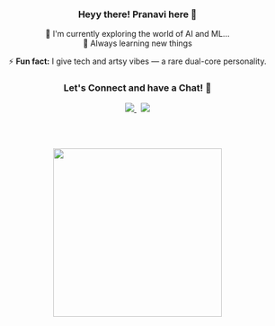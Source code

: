 <div align="center">

### Heyy there! Pranavi here 👋

🌱 I'm currently exploring the world of AI and ML...  
🧠 Always learning new things  

⚡ **Fun fact:** I give tech and artsy vibes — a rare dual-core personality.


### Let's Connect and have a Chat! 💬

<a href="https://www.linkedin.com/in/pranavi-pulluri/">
  <img src="https://img.shields.io/badge/-LinkedIn-blue?style=flat-square&logo=linkedin&logoColor=white" />
</a>
&nbsp;
<a href="https://www.instagram.com/pranavi_pulluri/">
  <img src="https://img.shields.io/badge/-Instagram-E4405F?style=flat-square&logo=instagram&logoColor=white" />
</a>

<br><br>

<img src="https://media0.giphy.com/media/v1.Y2lkPTc5MGI3NjExdGdwY3J5YTQxNXFla2xrYXdqZTdmNHVmYThicjQ3Z3RnNmcwcngzYiZlcD12MV9naWZzX3NlYXJjaCZjdD1n/GRPy8MKag9U1U88hzY/giphy.webp" width="300"/>

</div>
